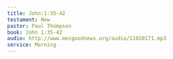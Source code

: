 ```yaml
---
title: John:1:35-42
testament: New
pastor: Paul Thompson
book: John 1:35-42
audio: http://www.mecgoodnews.org/audio/11020171.mp3
service: Morning
---
```

